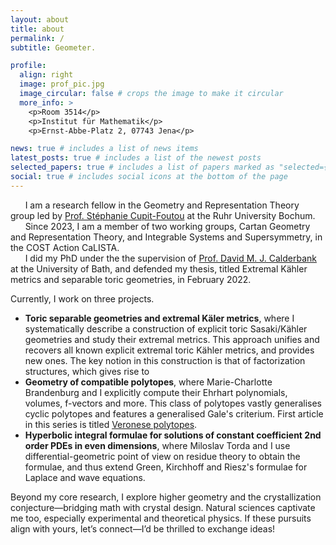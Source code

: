 ```yaml
---
layout: about
title: about
permalink: /
subtitle: Geometer.

profile:
  align: right
  image: prof_pic.jpg
  image_circular: false # crops the image to make it circular
  more_info: >
    <p>Room 3514</p>
    <p>Institut für Mathematik</p>
    <p>Ernst-Abbe-Platz 2, 07743 Jena</p>

news: true # includes a list of news items
latest_posts: true # includes a list of the newest posts
selected_papers: true # includes a list of papers marked as "selected={true}"
social: true # includes social icons at the bottom of the page
---
```


&nbsp;&nbsp;&nbsp;&nbsp;&nbsp;&nbsp;I am a research fellow in the Geometry and Representation Theory group led by [Prof. Stéphanie Cupit-Foutou](https://math.ruhr-uni-bochum.de/en/fakultaet/arbeitsbereiche/analysis-und-topologie/gruppe-cupit-foutou/team/prof-dr-stephanie-cupit-foutou/) at the Ruhr University Bochum.  
&nbsp;&nbsp;&nbsp;&nbsp;&nbsp;&nbsp;Since 2023, I am  a member of two working groups, Cartan Geometry and Representation Theory, and Integrable Systems and Supersymmetry, in the COST Action CaLISTA.  
&nbsp;&nbsp;&nbsp;&nbsp;&nbsp;&nbsp;I did my PhD under the the supervision of [Prof. David M. J. Calderbank](https://people.bath.ac.uk/dmjc20/) at the University of Bath, and defended my thesis, titled Extremal Kähler metrics and separable toric geometries, in February 2022.

Currently, I work on three projects.
- **Toric separable geometries and extremal Käler metrics**, where I systematically describe a construction of explicit toric Sasaki/Kähler geometries and study their extremal metrics. This approach unifies and recovers all known explicit extremal toric Kähler metrics, and provides new ones. The key notion in this construction is that of factorization structures, which gives rise to
- **Geometry of compatible polytopes**, where Marie-Charlotte Brandenburg and I explicitly compute their Ehrhart polynomials, volumes, f-vectors and more. This class of polytopes vastly generalises cyclic polytopes and features a generalised Gale's criterium. First article in this series is titled [Veronese polytopes](https://arxiv.org/abs/2411.13702).
- **Hyperbolic integral formulae for solutions of constant coefficient 2nd order PDEs in even dimensions**, where Miloslav Torda and I use differential-geometric point of view on residue theory to obtain the formulae, and thus extend Green, Kirchhoff and Riesz's formulae for Laplace and wave equations.

Beyond my core research, I explore higher geometry and the crystallization conjecture—bridging math with crystal design. Natural sciences captivate me too, especially experimental and theoretical physics. If these pursuits align with yours, let’s connect—I’d be thrilled to exchange ideas!

